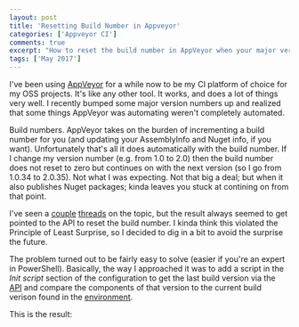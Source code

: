 ```yaml
---
layout: post
title: 'Resetting Build Number in Appveyor'
categories: ['Appveyor CI']
comments: true
excerpt: "How to reset the build number in AppVeyor when your major version number changes."
tags: ['May 2017']
---
```

I've been using [AppVeyor](http://ci.appveyor.com) for a while now to be my CI platform of choice for my OSS projects.  It's like any other tool.  It works, and does a lot of things very well.  I recently bumped some major version numbers up and realized that some things AppVeyor was automating weren't completely automated.

Build numbers.  AppVeyor takes on the burden of incrementing a build number for you (and updating your AssemblyInfo and Nuget info, if you want).  Unfortunately that's all it does automatically with the build number.  If I change my version number (e.g. from 1.0 to 2.0) then the build number does not reset to zero but continues on with the next version (so I go from 1.0.34 to 2.0.35).  Not what I was expecting.  Not that big a deal; but when it also publishes Nuget packages; kinda leaves you stuck at contining on from that point.

I've seen a [couple](http://help.appveyor.com/discussions/problems/311-reset-the-build-number-automatically-yml) [threads](http://help.appveyor.com/discussions/suggestions/730-support-next-build-number-0-zero) on the topic, but the result always seemed to get pointed to the API to reset the build number.  I kinda think this violated the Principle of Least Surprise, so I decided to dig in a bit to avoid the surprise the future.

The problem turned out to be fairly easy to solve (easier if you're an expert in PowerShell).  Basically, the way I approached it was to add a script in the *Init script* section of the configuration to get the last build version via the [API](https://www.appveyor.com/docs/api/projects-builds/#get-project-last-build) and compare the components of that version to the current build verison found in the [environment](https://www.appveyor.com/docs/environment-variables/).

This is the result:
<script src="https://gist.github.com/peteraritchie/3643ba729e20d5d0b1b2f817ed00ce6b.js"></script>
